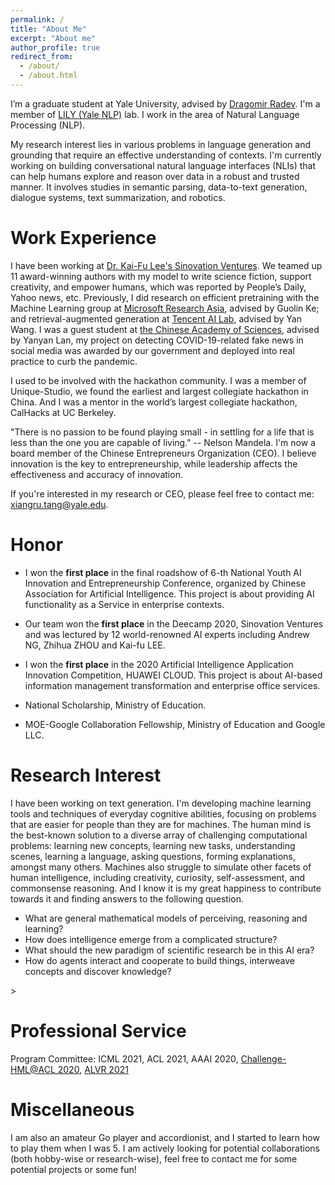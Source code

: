 ```yaml
---
permalink: /
title: "About Me"
excerpt: "About me"
author_profile: true
redirect_from: 
  - /about/
  - /about.html
---
```

I’m a graduate student at Yale University, advised by [Dragomir Radev](https://cpsc.yale.edu/people/dragomir-radev). I'm a member of [LILY (Yale NLP)](https://yale-lily.github.io/) lab. I work in the area of Natural Language Processing (NLP).

My research interest lies in various problems in language generation and grounding that require an effective understanding of contexts. I'm currently working on building conversational natural language interfaces (NLIs) that can help humans explore and reason over data in a robust and trusted manner. It involves studies in semantic parsing, data-to-text generation, dialogue systems, text summarization, and robotics. 

# Work Experience

I have been working at [Dr. Kai-Fu Lee's Sinovation Ventures](https://www.sinovationventures.com/). We teamed up 11 award-winning authors with my model to write science fiction, support creativity, and empower humans, which was reported by People’s Daily, Yahoo news, etc. Previously, I did research on efficient pretraining with the Machine Learning group at [Microsoft Research Asia](https://www.microsoft.com/en-us/research/lab/microsoft-research-asia/), advised by Guolin Ke; and retrieval-augmented generation at [Tencent AI Lab](https://ai.tencent.com/ailab/en/index), advised by Yan Wang. I was a guest student at [the Chinese Academy of Sciences](https://english.cas.cn/about_us/), advised by Yanyan Lan, my project on detecting COVID-19-related fake news in social media was awarded by our government and deployed into real practice to curb the pandemic.

I used to be involved with the hackathon community. I was a member of Unique-Studio, we found the earliest and largest collegiate hackathon in China. And I was a mentor in the world’s largest collegiate hackathon, CalHacks at UC Berkeley.

"There is no passion to be found playing small - in settling for a life that is less than the one you are capable of living." -- Nelson Mandela. I'm now a board member of the Chinese Entrepreneurs Organization (CEO). I believe innovation is the key to entrepreneurship, while leadership affects the effectiveness and accuracy of innovation. 

If you're interested in my research or CEO, please feel free to contact me: xiangru.tang@yale.edu.

# Honor

* I won the **first place** in the final roadshow of 6-th National Youth AI Innovation and Entrepreneurship Conference, organized by Chinese Association for Artificial Intelligence. This project is about providing AI functionality as a Service in enterprise contexts.


* Our team  won the **first place** in the Deecamp 2020, Sinovation Ventures and was lectured by 12 world-renowned AI experts including Andrew NG, Zhihua ZHOU and Kai-fu LEE. 

* I won the **first place** in the 2020 Artificial Intelligence Application Innovation Competition, HUAWEI CLOUD. This project is about AI-based information management transformation and enterprise office services.

* National Scholarship, Ministry of Education.

* MOE-Google Collaboration Fellowship, Ministry of Education and Google LLC.

# Research Interest

I have been working on text generation. I'm developing machine learning tools and techniques of everyday cognitive abilities, focusing on problems that are easier for people than they are for machines. The human mind is the best-known solution to a diverse array of challenging computational problems: learning new concepts, learning new tasks, understanding scenes, learning a language, asking questions, forming explanations, amongst many others. Machines also struggle to simulate other facets of human intelligence, including creativity, curiosity, self-assessment, and commonsense reasoning. And I know it is my great happiness to contribute towards it and finding answers to the following question.

* What are general mathematical models of perceiving, reasoning and learning?
* How does intelligence emerge from a complicated structure?
* What should the new paradigm of scientific research be in this AI era?
* How do agents interact and cooperate to build things, interweave concepts and discover knowledge?


<!--
# Academic Experience

* [Tencent AI LAB](https://ai.tencent.com/ailab/en/index): Research Intern
* Research Collaboration: Working for Yale LILY Group, under Dr. Dragomir Radev
* Research Collaboration: Working for MIT CSAIL Clinical Decision Making Group, Mentor: [Di Jin](https://scholar.google.com/citations?user=x5QTK9YAAAAJ&hl=en), remotely. April. 2020 - May. 2020
* Research Collaboration: Working for CMU Multimodal Communication and Machine Learning Laboratory, Mentor: [Paul Liang](http://www.cs.cmu.edu/~pliang/), remotely. April. 2020 - 
* Institute of Computing Technology, Chinese Academy of Science, Guest student in CAS Key Lab of Network Data Science and Technology, Advisor: Prof. [Yanyan Lan](http://www.bigdatalab.ac.cn/~lanyanyan/), Beijing, China. Nov. 2018 - July 2019
* Peking University, Research Assistant in [Institute of Computer Science and Technology](http://www.wict.pku.edu.cn/english/home/index.htm), Advisor: Prof. [Rui Yan](https://scholar.google.com/citations?user=eLw6g-UAAAAJ&hl=en), Beijing, China. June 2018 - Oct. 2018
* National Language Resources Monitoring and Research Center, Research Assistant, Advisor: Prof. [Guangyou Zhou](https://scholar.google.com/citations?hl=en&user=ude9U4wAAAAJ&view_op=list_works&sortby=pubdate) and [Tingting He](https://dblp.uni-trier.de/pers/hd/h/He:Tingting), Wuhan, China. Sep. 2017 - June. 2018
-->>
# Professional Service

Program Committee: ICML 2021, ACL 2021, AAAI 2020, [Challenge-HML@ACL 2020](http://multicomp.cs.cmu.edu/acl2020multimodalworkshop/), [ALVR 2021](https://alvr-workshop.github.io/)

# Miscellaneous

I am also an amateur Go player and accordionist, and I started to learn how to play them when I was 5. I am actively looking for potential collaborations (both hobby-wise or research-wise), feel free to contact me for some potential projects or some fun!
